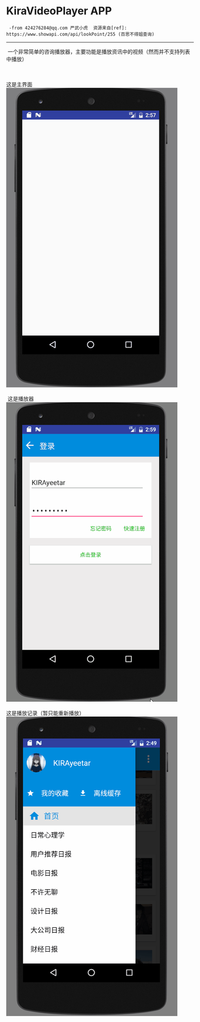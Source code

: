 ﻿KiraVideoPlayer APP
===========================
     -from 424276284@qq.com 严武小虎  资源来自[ref]: https://www.showapi.com/api/lookPoint/255 (百思不得姐查询)
---------------------------------------------------
  一个非常简单的咨询播放器，主要功能是播放资讯中的视频（然而并不支持列表中播放）<br><br>
  

  这是主界面<br>
![](https://github.com/KIRAyeetar/Zhihu-Daily/raw/master/Gif/start.gif)<br> <br>
  这是播放器<br>
![](https://github.com/KIRAyeetar/Zhihu-Daily/raw/master/Gif/log.gif)<br> <br>
  这是播放记录（暂只能重新播放）<br>
![](https://github.com/KIRAyeetar/Zhihu-Daily/raw/master/Gif/newsContent1.gif)<br>  <br>

